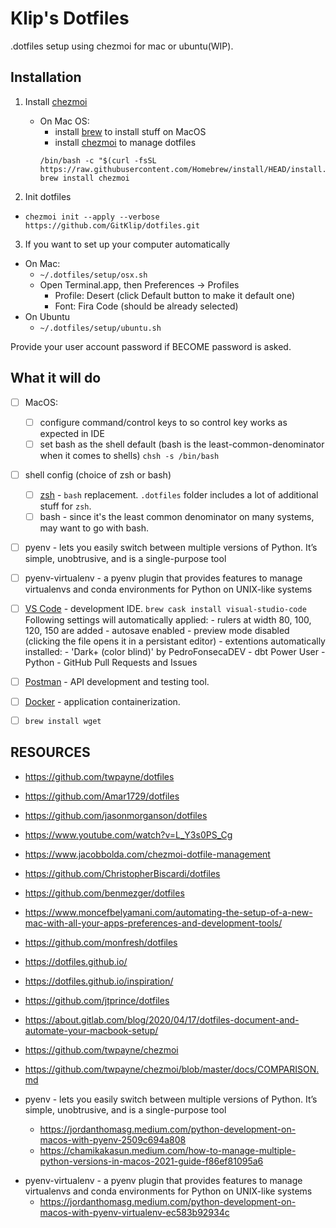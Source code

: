 # Klip's Dotfiles
.dotfiles setup using chezmoi for mac or ubuntu(WIP).  

## Installation

1. Install [chezmoi](https://github.com/twpayne/chezmoi)
    - On Mac OS:
        - install [brew](https://brew.sh/) to install stuff on MacOS
        - install [chezmoi](https://github.com/twpayne/chezmoi) to manage dotfiles
        ```shell
        /bin/bash -c "$(curl -fsSL https://raw.githubusercontent.com/Homebrew/install/HEAD/install.sh)"
        brew install chezmoi
        ```

2. Init dotfiles
  - `chezmoi init --apply --verbose https://github.com/GitKlip/dotfiles.git`
3. If you want to set up your computer automatically
  - On Mac:
    - `~/.dotfiles/setup/osx.sh`
    - Open Terminal.app, then Preferences -> Profiles
      - Profile: Desert (click Default button to make it default one)
      - Font: Fira Code (should be already selected)
  - On Ubuntu
    - `~/.dotfiles/setup/ubuntu.sh`

Provide your user account password if BECOME password is asked.


## What it will do
- [ ] MacOS:
  - [ ] configure command/control keys to so control key works as expected in IDE
  - [ ] set bash as the shell default (bash is the least-common-denominator when it comes to shells) `chsh -s /bin/bash`
- [ ] shell config (choice of zsh or bash)
  - [ ] [zsh](https://ohmyz.sh/) - `bash` replacement. `.dotfiles` folder includes a lot of additional stuff for `zsh`.
  - [ ] bash - since it's the least common denominator on many systems, may want to go with bash.
- [ ] pyenv - lets you easily switch between multiple versions of Python. It’s simple, unobtrusive, and is a single-purpose tool
- [ ] pyenv-virtualenv - a pyenv plugin that provides features to manage virtualenvs and conda environments for Python on UNIX-like systems
- [ ] [VS Code](https://code.visualstudio.com/) - development IDE. `brew cask install visual-studio-code` Following settings will automatically applied:
        <!-- - font changed to Fira Code -->
        <!-- - ligatures enabled -->
        - rulers at width 80, 100, 120, 150 are added
        - autosave enabled
        - preview mode disabled (clicking the file opens it in a persistant editor)
        - extentions automatically installed:
            <!-- - Gitlens -->
            <!-- - Tslint -->
            <!-- - Eslint -->
            <!-- - Prettier -->
            - 'Dark+ (color blind)' by PedroFonsecaDEV
            - dbt Power User
            - Python
            - GitHub Pull Requests and Issues
- [ ] [Postman](https://www.getpostman.com/) - API development and testing tool.
- [ ] [Docker](https://www.docker.com/) - application containerization.
- [ ] `brew install wget`





## RESOURCES
- https://github.com/twpayne/dotfiles
- https://github.com/Amar1729/dotfiles
- https://github.com/jasonmorganson/dotfiles

- https://www.youtube.com/watch?v=L_Y3s0PS_Cg
- https://www.jacobbolda.com/chezmoi-dotfile-management
- https://github.com/ChristopherBiscardi/dotfiles
- https://github.com/benmezger/dotfiles

- https://www.moncefbelyamani.com/automating-the-setup-of-a-new-mac-with-all-your-apps-preferences-and-development-tools/
- https://github.com/monfresh/dotfiles

- https://dotfiles.github.io/
- https://dotfiles.github.io/inspiration/
- https://github.com/jtprince/dotfiles
- https://about.gitlab.com/blog/2020/04/17/dotfiles-document-and-automate-your-macbook-setup/
- https://github.com/twpayne/chezmoi
- https://github.com/twpayne/chezmoi/blob/master/docs/COMPARISON.md

- pyenv - lets you easily switch between multiple versions of Python. It’s simple, unobtrusive, and is a single-purpose tool
    * https://jordanthomasg.medium.com/python-development-on-macos-with-pyenv-2509c694a808
    * https://chamikakasun.medium.com/how-to-manage-multiple-python-versions-in-macos-2021-guide-f86ef81095a6
* pyenv-virtualenv - a pyenv plugin that provides features to manage virtualenvs and conda environments for Python on UNIX-like systems
    * https://jordanthomasg.medium.com/python-development-on-macos-with-pyenv-virtualenv-ec583b92934c





